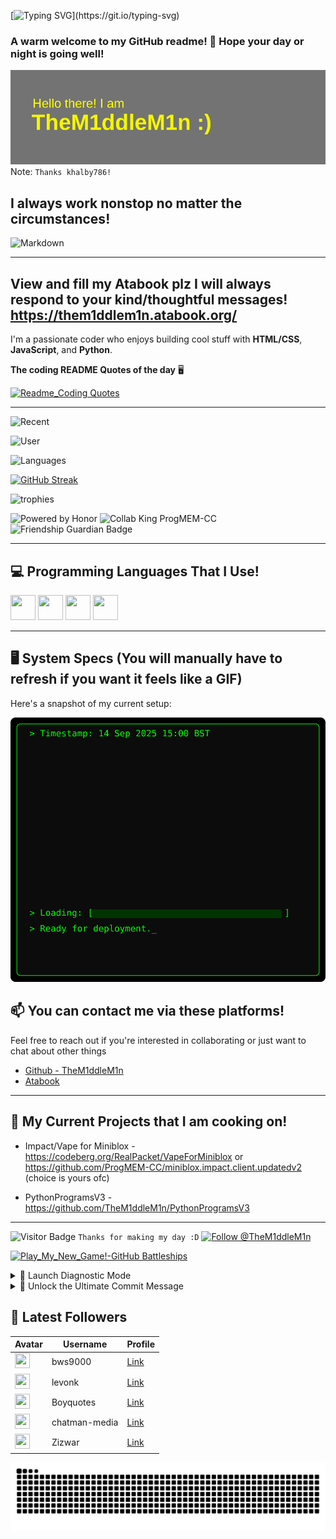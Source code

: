[![Typing SVG](https://readme-typing-svg.demolab.com?font=Fira+Code&size=18&duration=1750&pause=1000&color=6EB891&background=FF141400&width=435&lines=Hey+there!+TheM1ddleM1n+here!;Welcome+to+my+github+readme!;I+love+coding;HMTL%2C+Python+and+JS+wizard.;always+wishing+everyone+a+great+day+%3AD;Learn+Python+its+easy+to+understand!)](https://git.io/typing-svg)

### A warm welcome to my GitHub readme! 👋 Hope your day or night is going well!

![Hello!](./header.png)
Note: `Thanks khalby786!`

## I always work nonstop no matter the circumstances!

![Markdown](https://img.shields.io/badge/Markdown-000000?logo=markdown&logoColor=white)

-------------------------------------------------------------------------------------------------------------
View and fill my Atabook plz I will always respond to your kind/thoughtful messages!                       
https://them1ddlem1n.atabook.org/                                                                        
-------------------------------------------------------------------------------------------------------------
I'm a passionate coder who enjoys building cool stuff with **HTML/CSS**, **JavaScript**, and **Python**.

**The coding README Quotes of the day** 🖥️

[![Readme_Coding Quotes](https://quotes-github-readme.vercel.app/api?type=horizontal&theme=dark)](https://github.com/piyushsuthar/github-readme-quotes)

---

![Recent](https://gitmystat.vercel.app/recent?username=TheM1ddleM1n)

![User](https://gitmystat.vercel.app/user?username=TheM1ddleM1n)

![Languages](https://gitmystat.vercel.app/top?theme=tokyo&username=TheM1ddleM1n&layout=bar)

[![GitHub Streak](https://github-readme-streak-stats-eight.vercel.app?user=TheM1ddleM1n&theme=tokyonight&hide_border=true&border_radius=10)](https://git.io/streak-stats)

![trophies](https://github-profile-trophy.vercel.app/?username=TheM1ddleM1n&theme=gruvbox "These are all of my trophies!")

![Powered by Honor](https://img.shields.io/badge/Powered%20by-Honor!-blue?style=for-the-badge&logo=javascript&logoColor=white)
![Collab King ProgMEM-CC](https://img.shields.io/badge/Collab%20King-ProgMEM--CC-red?style=for-the-badge&logo=javascript)
![Friendship Guardian Badge](https://img.shields.io/badge/Friendship-Guardian-ff69b4?style=for-the-badge)

---

## 💻 Programming Languages That I Use!

<img src="https://cdn.jsdelivr.net/gh/devicons/devicon/icons/html5/html5-original.svg" width="40" height="40"/> 
<img src="https://cdn.jsdelivr.net/gh/devicons/devicon/icons/css3/css3-original.svg" width="40" height="40"/>
<img src="https://cdn.jsdelivr.net/gh/devicons/devicon/icons/javascript/javascript-original.svg" width="40" height="40"/>
<img src="https://cdn.jsdelivr.net/gh/devicons/devicon/icons/python/python-original.svg" width="40" height="40"/>

---

## 🖥️ System Specs (You will manually have to refresh if you want it feels like a GIF)

Here's a snapshot of my current setup:

![My_Specification](./assets/terminal2.svg)



## 📫 You can contact me via these platforms!

Feel free to reach out if you're interested in collaborating or just want to chat about other things

- [Github - TheM1ddleM1n](https://github.com/TheM1ddleM1n)
- [Atabook](https://them1ddlem1n.atabook.org/)

---

## 🧪 My Current Projects that I am cooking on!

- Impact/Vape for Miniblox - https://codeberg.org/RealPacket/VapeForMiniblox or https://github.com/ProgMEM-CC/miniblox.impact.client.updatedv2 (choice is yours ofc)

- PythonProgramsV3 - https://github.com/TheM1ddleM1n/PythonProgramsV3

---

![Visitor Badge](https://visitor-badge.laobi.icu/badge?page_id=TheM1ddleM1n) 
`Thanks for making my day :D`
[![Follow @TheM1ddleM1n](https://img.shields.io/github/followers/TheM1ddleM1n?label=Follow&style=social)](https://github.com/TheM1ddleM1n)


[![Play_My_New_Game!-GitHub Battleships](https://img.shields.io/badge/Play-GitHub%20Battleships-blue?style=for-the-badge)](https://github.com/TheM1ddleM1n/github-battleships)


<details>
<summary>🧨 Launch Diagnostic Mode</summary>

$ initializing python-ops --mode debug...
✓ Boot sequence triggered  
✓ TheM1ddleM1n identity verified!
✓ Guardian of the Galaxy: Active  
✓ Snack protocols: 🍫 detected 3s  
—

Running diagnostic...

[WARN] Recursive recursion detected  
[INFO] scripts velocity: 10000 rpm a sec
[ERROR] Meme threshold exceeded. System giggling uncontrollably.  
[SYS] Unused codebase fragments found in dimension 4D.

Injecting humor here...  
Overclocking README enthusiasm...  
Deploying lots of surprises...

  .--.      .--.      .--.      .--.    
 ( o_O)    ( -_-)    ( ʘ‿ʘ )   (='.'=)   
 /|  |      /|  |      /|  |     /|  |\   

>>> All systems nominal. Vibes: immaculate! :copilot:

</details>

<details>
<summary>🧠 Unlock the Ultimate Commit Message</summary>

Solve this riddle to receive access to `golden_branch_of_truth`:

> I’m used in haste but break in shame,  
> A developer regrets me, yet I still remain.  
> What am I?

(Hint: It's the reason behind every frantic rollback)

Answer: `git push --force` 😈  
Well done! you may now join the README Illuminati.

</details>

## 👥 Latest Followers

<!-- FOLLOWERS_START -->
| Avatar | Username | Profile |
|--------|----------|---------|
| <img src='https://avatars.githubusercontent.com/u/262625?v=4' width='24' height='24' /> | bws9000 | [Link](https://github.com/bws9000) |
| <img src='https://avatars.githubusercontent.com/u/277861?v=4' width='24' height='24' /> | levonk | [Link](https://github.com/levonk) |
| <img src='https://avatars.githubusercontent.com/u/417514?v=4' width='24' height='24' /> | Boyquotes | [Link](https://github.com/Boyquotes) |
| <img src='https://avatars.githubusercontent.com/u/883279?v=4' width='24' height='24' /> | chatman-media | [Link](https://github.com/chatman-media) |
| <img src='https://avatars.githubusercontent.com/u/1431864?v=4' width='24' height='24' /> | Zizwar | [Link](https://github.com/Zizwar) |
<!-- FOLLOWERS_END -->


<!-- ## 🐍 TheM1ddleM1n's Contribution Snakey -->

<p align="center">
  <img src="https://raw.githubusercontent.com/TheM1ddleM1n/TheM1ddleM1n/output/github-contribution-grid-snake-dark.svg" alt="Snake animation" />
</p>
